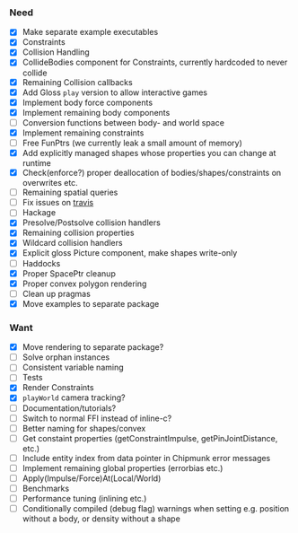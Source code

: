 ### Need
- [x] Make separate example executables
- [x] Constraints
- [x] Collision Handling
- [x] CollideBodies component for Constraints, currently hardcoded to never collide
- [x] Remaining Collision callbacks
- [x] Add Gloss `play` version to allow interactive games
- [x] Implement body force components
- [x] Implement remaining body components
- [ ] Conversion functions between body- and world space
- [x] Implement remaining constraints
- [ ] Free FunPtrs (we currently leak a small amount of memory)
- [x] Add explicitly managed shapes whose properties you can change at runtime
- [x] Check(enforce?) proper deallocation of bodies/shapes/constraints on overwrites etc.
- [ ] Remaining spatial queries
- [ ] Fix issues on [travis](https://travis-ci.org/jonascarpay/apecs-physics)
- [ ] Hackage
- [x] Presolve/Postsolve collision handlers
- [x] Remaining collision properties
- [x] Wildcard collision handlers
- [x] Explicit gloss Picture component, make shapes write-only
- [ ] Haddocks
- [x] Proper SpacePtr cleanup
- [x] Proper convex polygon rendering
- [ ] Clean up pragmas
- [x] Move examples to separate package

### Want
- [x] Move rendering to separate package?
- [ ] Solve orphan instances
- [ ] Consistent variable naming
- [ ] Tests
- [x] Render Constraints
- [x] `playWorld` camera tracking?
- [ ] Documentation/tutorials?
- [ ] Switch to normal FFI instead of inline-c?
- [ ] Better naming for shapes/convex
- [ ] Get constaint properties (getConstraintImpulse, getPinJointDistance, etc.)
- [ ] Include entity index from data pointer in Chipmunk error messages
- [ ] Implement remaining global properties (errorbias etc.)
- [ ] Apply(Impulse/Force)At(Local/World)
- [ ] Benchmarks
- [ ] Performance tuning (inlining etc.)
- [ ] Conditionally compiled (debug flag) warnings when setting e.g. position without a body, or density without a shape
